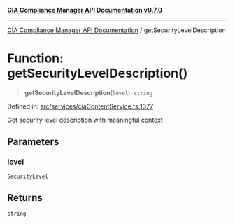 [**CIA Compliance Manager API Documentation v0.7.0**](../README.md)

***

[CIA Compliance Manager API Documentation](../globals.md) / getSecurityLevelDescription

# Function: getSecurityLevelDescription()

> **getSecurityLevelDescription**(`level`): `string`

Defined in: [src/services/ciaContentService.ts:1377](https://github.com/Hack23/cia-compliance-manager/blob/main/src/services/ciaContentService.ts#L1377)

Get security level description with meaningful context

## Parameters

### level

[`SecurityLevel`](../type-aliases/SecurityLevel.md)

## Returns

`string`
